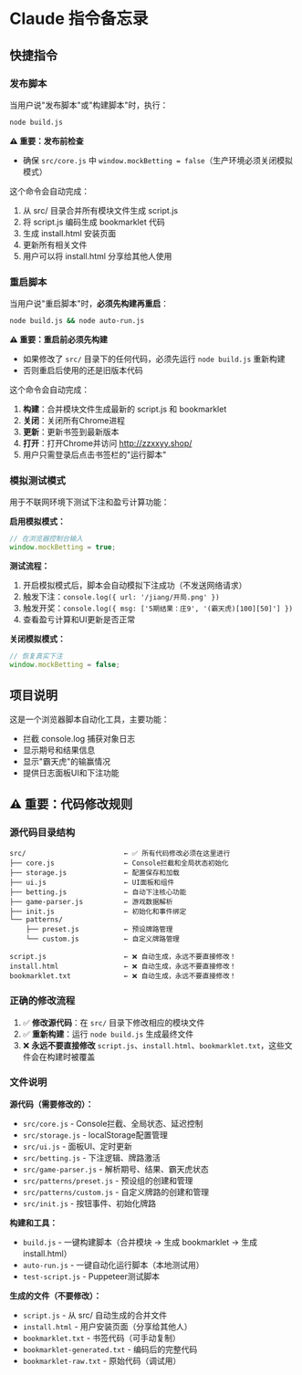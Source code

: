 # Claude 指令备忘录

## 快捷指令

### 发布脚本
当用户说"发布脚本"或"构建脚本"时，执行：
```bash
node build.js
```

**⚠️ 重要：发布前检查**
- 确保 `src/core.js` 中 `window.mockBetting = false`（生产环境必须关闭模拟模式）

这个命令会自动完成：
1. 从 src/ 目录合并所有模块文件生成 script.js
2. 将 script.js 编码生成 bookmarklet 代码
3. 生成 install.html 安装页面
4. 更新所有相关文件
5. 用户可以将 install.html 分享给其他人使用

### 重启脚本
当用户说"重启脚本"时，**必须先构建再重启**：
```bash
node build.js && node auto-run.js
```

**⚠️ 重要：重启前必须先构建**
- 如果修改了 `src/` 目录下的任何代码，必须先运行 `node build.js` 重新构建
- 否则重启后使用的还是旧版本代码

这个命令会自动完成：
1. **构建**：合并模块文件生成最新的 script.js 和 bookmarklet
2. **关闭**：关闭所有Chrome进程
3. **更新**：更新书签到最新版本
4. **打开**：打开Chrome并访问 http://zzxxyy.shop/
5. 用户只需登录后点击书签栏的"运行脚本"

### 模拟测试模式
用于不联网环境下测试下注和盈亏计算功能：

**启用模拟模式：**
```javascript
// 在浏览器控制台输入
window.mockBetting = true;
```

**测试流程：**
1. 开启模拟模式后，脚本会自动模拟下注成功（不发送网络请求）
2. 触发下注：`console.log({ url: '/jiang/开局.png' })`
3. 触发开奖：`console.log({ msg: ['5期结果：庄9', '(霸天虎)[100][50]'] })`
4. 查看盈亏计算和UI更新是否正常

**关闭模拟模式：**
```javascript
// 恢复真实下注
window.mockBetting = false;
```

## 项目说明

这是一个浏览器脚本自动化工具，主要功能：
- 拦截 console.log 捕获对象日志
- 显示期号和结果信息
- 显示"霸天虎"的输赢情况
- 提供日志面板UI和下注功能

## ⚠️ 重要：代码修改规则

### 源代码目录结构
```
src/                        ← ✅ 所有代码修改必须在这里进行
├── core.js                 ← Console拦截和全局状态初始化
├── storage.js              ← 配置保存和加载
├── ui.js                   ← UI面板和组件
├── betting.js              ← 自动下注核心功能
├── game-parser.js          ← 游戏数据解析
├── init.js                 ← 初始化和事件绑定
└── patterns/
    ├── preset.js           ← 预设牌路管理
    └── custom.js           ← 自定义牌路管理

script.js                   ← ❌ 自动生成，永远不要直接修改！
install.html                ← ❌ 自动生成，永远不要直接修改！
bookmarklet.txt             ← ❌ 自动生成，永远不要直接修改！
```

### 正确的修改流程
1. ✅ **修改源代码**：在 `src/` 目录下修改相应的模块文件
2. ✅ **重新构建**：运行 `node build.js` 生成最终文件
3. ❌ **永远不要直接修改** `script.js`、`install.html`、`bookmarklet.txt`，这些文件会在构建时被覆盖

### 文件说明

**源代码（需要修改的）：**
- `src/core.js` - Console拦截、全局状态、延迟控制
- `src/storage.js` - localStorage配置管理
- `src/ui.js` - 面板UI、定时更新
- `src/betting.js` - 下注逻辑、牌路激活
- `src/game-parser.js` - 解析期号、结果、霸天虎状态
- `src/patterns/preset.js` - 预设组的创建和管理
- `src/patterns/custom.js` - 自定义牌路的创建和管理
- `src/init.js` - 按钮事件、初始化牌路

**构建和工具：**
- `build.js` - 一键构建脚本（合并模块 → 生成 bookmarklet → 生成 install.html）
- `auto-run.js` - 一键自动化运行脚本（本地测试用）
- `test-script.js` - Puppeteer测试脚本

**生成的文件（不要修改）：**
- `script.js` - 从 src/ 自动生成的合并文件
- `install.html` - 用户安装页面（分享给其他人）
- `bookmarklet.txt` - 书签代码（可手动复制）
- `bookmarklet-generated.txt` - 编码后的完整代码
- `bookmarklet-raw.txt` - 原始代码（调试用）
